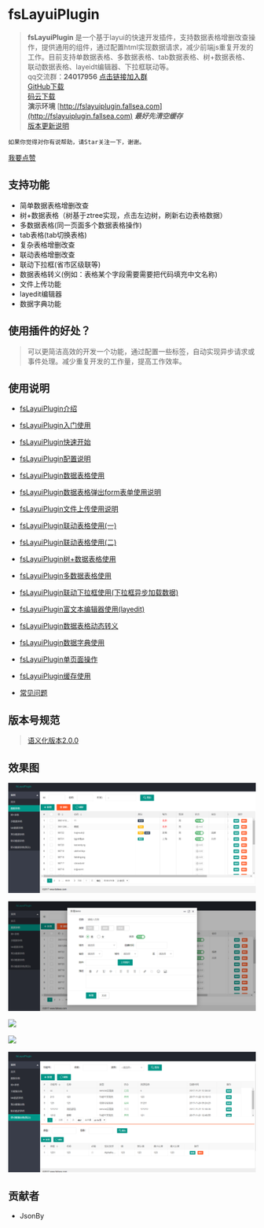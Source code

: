 # fsLayuiPlugin

> **fsLayuiPlugin** 是一个基于layui的快速开发插件，支持数据表格增删改查操作，提供通用的组件，通过配置html实现数据请求，减少前端js重复开发的工作。目前支持单数据表格、多数据表格、tab数据表格、树+数据表格、联动数据表格、layeidt编辑器、下拉框联动等。  
qq交流群：**24017956** [点击链接加入群](https://jq.qq.com/?_wv=1027&k=5uImi0a)  
> [GitHub下载](https://github.com/fallsea/fsLayuiPlugin)   
[码云下载](https://gitee.com/fallsea/fsLayuiPlugin)  
> **演示环境** [http://fslayuiplugin.fallsea.com](http://fslayuiplugin.fallsea.com) ***最好先清空缓存***  
> [版本更新说明](https://github.com/fallsea/fsLayuiPlugin/releases)  


`如果你觉得对你有说帮助，请Star关注一下，谢谢。`

[我要点赞](http://fly.layui.com/case/u/1154664)


## 支持功能

* 简单数据表格增删改查
* 树+数据表格（树基于ztree实现，点击左边树，刷新右边表格数据）
* 多数据表格(同一页面多个数据表格操作)
* tab表格(tab切换表格)
* 复杂表格增删改查
* 联动表格增删改查
* 联动下拉框(省市区级联等)
* 数据表格转义(例如：表格某个字段需要需要把代码填充中文名称)
* 文件上传功能
* layedit编辑器
* 数据字典功能


## 使用插件的好处？

> 可以更简洁高效的开发一个功能，通过配置一些标签，自动实现异步请求或事件处理。减少重复开发的工作量，提高工作效率。

## 使用说明

 * [fsLayuiPlugin介绍](http://www.itcto.cn/layui/fsLayuiPlugin%E4%BB%8B%E7%BB%8D/)  

* [fsLayuiPlugin入门使用](http://www.itcto.cn/layui/fsLayuiPlugin%E5%85%A5%E9%97%A8%E4%BD%BF%E7%94%A8/)

* [fsLayuiPlugin快速开始](http://www.itcto.cn/layui/fsLayuiPlugin%E5%BF%AB%E9%80%9F%E5%BC%80%E5%A7%8B/)

* [fsLayuiPlugin配置说明](http://www.itcto.cn/layui/fsLayuiPlugin%E9%85%8D%E7%BD%AE%E8%AF%B4%E6%98%8E/)

* [fsLayuiPlugin数据表格使用](http://www.itcto.cn/layui/fsLayuiPlugin%E6%95%B0%E6%8D%AE%E8%A1%A8%E6%A0%BC%E4%BD%BF%E7%94%A8/)  

* [fsLayuiPlugin数据表格弹出form表单使用说明](http://www.itcto.cn/layui/fsLayuiPlugin%E6%95%B0%E6%8D%AE%E8%A1%A8%E6%A0%BC%E5%BC%B9%E5%87%BAform%E8%A1%A8%E5%8D%95%E8%AF%B4%E6%98%8E/)  

* [fsLayuiPlugin文件上传使用说明](http://www.itcto.cn/layui/fsLayuiPlugin%E9%99%84%E4%BB%B6%E4%B8%8A%E4%BC%A0%E4%BD%BF%E7%94%A8%E8%AF%B4%E6%98%8E/)  

* [fsLayuiPlugin联动表格使用(一)](http://www.itcto.cn/layui/linkageDatagrid/)  

* [fsLayuiPlugin联动表格使用(二)](http://www.itcto.cn/layui/linkageDatagrid2/)  

* [fsLayuiPlugin树+数据表格使用](http://www.itcto.cn/layui/fsLayuiPlugin%E6%95%B0%E6%8D%AE%E8%A1%A8%E6%A0%BC%E6%A0%91%E4%BD%BF%E7%94%A8/)  

* [fsLayuiPlugin多数据表格使用](http://www.itcto.cn/layui/%E5%A4%9A%E6%95%B0%E6%8D%AE%E8%A1%A8%E6%A0%BC%E4%BD%BF%E7%94%A8/)  

* [fsLayuiPlugin联动下拉框使用(下拉框异步加载数据)](http://www.itcto.cn/layui/fsLayuiPluginSelect/)  

* [fsLayuiPlugin富文本编辑器使用(layedit)](http://www.itcto.cn/layui/fsLayuiPluginLayedit/)  

* [fsLayuiPlugin数据表格动态转义](http://www.itcto.cn/layui/fsLayuiPlugin%E6%95%B0%E6%8D%AE%E8%A1%A8%E6%A0%BC%E5%8A%A8%E6%80%81%E8%BD%AC%E4%B9%89/)  

* [fsLayuiPlugin数据字典使用](http://www.itcto.cn/layui/fsLayuiPlugin%E6%95%B0%E6%8D%AE%E5%AD%97%E5%85%B8%E4%BD%BF%E7%94%A8/)  

* [fsLayuiPlugin单页面操作](http://www.itcto.cn/layui/fsLayuiPlugin%E5%8D%95%E9%A1%B5%E9%9D%A2%E6%93%8D%E4%BD%9C/)  

* [fsLayuiPlugin缓存使用](http://www.itcto.cn/layui/fsLayuiPlugin%E7%BC%93%E5%AD%98%E4%BD%BF%E7%94%A8/)  

* [常见问题](http://www.itcto.cn/layui/fsLayuiPluginFaq/)  

## 版本号规范

> [语义化版本2.0.0](http://www.itcto.cn/news/%E8%AF%AD%E4%B9%89%E5%8C%96%E7%89%88%E6%9C%AC2/)


## 效果图

![](fsLayuiPlugin/images/datagrid.png)

![](fsLayuiPlugin/images/add.png)

![](fsLayuiPlugin/images/treeDatagrid.png)

![](fsLayuiPlugin/images/multiDatagrid.png)

![](fsLayuiPlugin/images/linkageDatagrid2.png)



## 贡献者

* JsonBy
